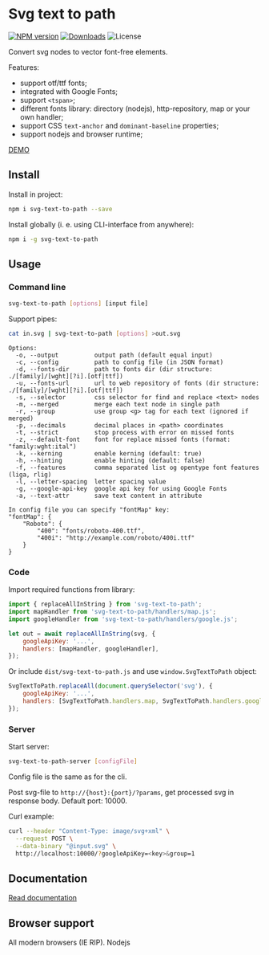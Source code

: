 
# Svg text to path

[![NPM version](http://img.shields.io/npm/v/svg-text-to-path.svg?style=flat)](https://www.npmjs.org/package/svg-text-to-path)
[![Downloads](https://img.shields.io/npm/dt/svg-text-to-path.svg)](https://www.npmjs.org/package/svg-text-to-path)
![License](https://img.shields.io/npm/l/svg-text-to-path.svg)

Convert svg <text> nodes to vector font-free <path> elements.

Features:

- support otf/ttf fonts;
- integrated with Google Fonts;
- support `<tspan>`;
- different fonts library: directory (nodejs), http-repository, map or your own handler;
- support CSS `text-anchor` and `dominant-baseline` properties;
- support nodejs and browser runtime;

[DEMO](https://paulzi.github.io/svg-text-to-path/index.html)

## Install

Install in project:

```bash
npm i svg-text-to-path --save
```

Install globally (i. e. using CLI-interface from anywhere):

```bash
npm i -g svg-text-to-path
```

## Usage

### Command line

```bash
svg-text-to-path [options] [input file]
```

Support pipes:

```bash
cat in.svg | svg-text-to-path [options] >out.svg
```

```
Options:
  -o, --output          output path (default equal input)
  -c, --config          path to config file (in JSON format)
  -d, --fonts-dir       path to fonts dir (dir structure: ./[family]/[wght][?i].[otf|ttf])
  -u, --fonts-url       url to web repository of fonts (dir structure: ./[family]/[wght][?i].[otf|ttf])
  -s, --selector        css selector for find and replace <text> nodes
  -m, --merged          merge each text node in single path
  -r, --group           use group <g> tag for each text (ignored if merged)
  -p, --decimals        decimal places in <path> coordinates
  -t, --strict          stop process with error on missed fonts
  -z, --default-font    font for replace missed fonts (format: "family:wght:ital")
  -k, --kerning         enable kerning (default: true)
  -h, --hinting         enable hinting (default: false)
  -f, --features        comma separated list og opentype font features (liga, rlig)
  -l, --letter-spacing  letter spacing value
  -g, --google-api-key  google api key for using Google Fonts
  -a, --text-attr       save text content in attribute

In config file you can specify "fontMap" key:
"fontMap": {
    "Roboto": {
        "400": "fonts/roboto-400.ttf",
        "400i": "http://example.com/roboto/400i.ttf"
    }
}
```

### Code

Import required functions from library:

```javascript
import { replaceAllInString } from 'svg-text-to-path';
import mapHandler from 'svg-text-to-path/handlers/map.js';
import googleHandler from 'svg-text-to-path/handlers/google.js';

let out = await replaceAllInString(svg, {
    googleApiKey: '...',
    handlers: [mapHandler, googleHandler],
});
```

Or include `dist/svg-text-to-path.js` and use `window.SvgTextToPath` object:

```javascript
SvgTextToPath.replaceAll(document.querySelector('svg'), {
    googleApiKey: '...',
    handlers: [SvgTextToPath.handlers.map, SvgTextToPath.handlers.google],
});
```

### Server

Start server:

```bash
svg-text-to-path-server [configFile]
```

Config file is the same as for the cli.

Post svg-file to `http://{host}:{port}/?params`, get processed svg in response body. Default port: 10000.

Curl example:

```bash
curl --header "Content-Type: image/svg+xml" \
  --request POST \
  --data-binary "@input.svg" \
  http://localhost:10000/?googleApiKey=<key>&group=1
```


## Documentation

[Read documentation](https://github.com/paulzi/svg-text-to-path/blob/master/documentation.md)

## Browser support

All modern browsers (IE RIP).
Nodejs